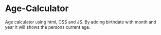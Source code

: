# Age-Calculator
Age calculator using html, CSS and JS. By adding birthdate with month and year it will shows the persons current age.
